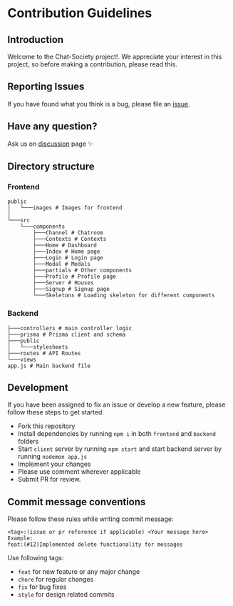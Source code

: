 # Contribution Guidelines

## Introduction

Welcome to the Chat-Society project!. We appreciate your interest in this project, so before making a contribution, please read this.

## Reporting Issues
If you have found what you think is a bug, please file an [issue](https://github.com/KYogesh20/Chat-Society/issues). 

## Have any question?
Ask us on [discussion](https://github.com/KYogesh20/Chat-Society/discussions) page ✨

## Directory structure

### Frontend

```
public
│   └───images # Images for frontend
│       
└───src
    └───components
        ├───Channel # Chatroom
        ├───Contexts # Contexts
        ├───Home # Dashboard 
        ├───Index # Home page
        ├───Login # Login page
        ├───Modal # Modals
        ├───partials # Other components
        ├───Profile # Profile page
        ├───Server # Houses
        ├───Signup # Signup page
        └───Skeletons # Loading skeleton for different components
```

### Backend

```
├───controllers # main controller logic
├───prisma # Prisma client and schema
├───public
│   └───stylesheets
├───routes # API Routes
└───views
app.js # Main backend file
```

## Development

If you have been assigned to fix an issue or develop a new feature, please follow these steps to get started:

- Fork this repository
- Install dependencies by running `npm i` in both `frontend` and `backend` folders
- Start `client` server by running `npm start` and start backend server by running `nodemon app.js`
- Implement your changes
- Please use comment wherever applicable
- Submit PR for review. 


## Commit message conventions

Please follow these rules while writing commit message:

```
<tag>:(issue or pr reference if applicable) <Your message here>
Example:
feat:(#12)Implemented delete functionality for messages
```

Use following tags:
- `feat` for new feature or any major change
- `chore` for regular changes
- `fix` for bug fixes
- `style` for design related commits


